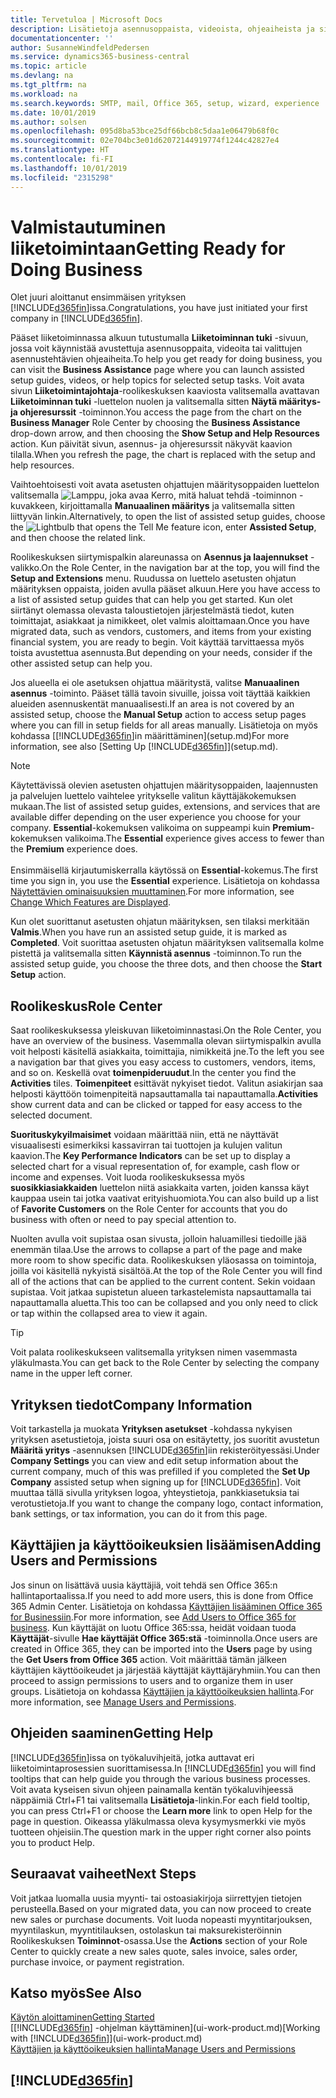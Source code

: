 ```yaml
---
title: Tervetuloa | Microsoft Docs
description: Lisätietoja asennusoppaista, videoista, ohjeaiheista ja sivuista, jotka auttavat Business Central -sovelluksen käyttöönotossa.
documentationcenter: ''
author: SusanneWindfeldPedersen
ms.service: dynamics365-business-central
ms.topic: article
ms.devlang: na
ms.tgt_pltfrm: na
ms.workload: na
ms.search.keywords: SMTP, mail, Office 365, setup, wizard, experience
ms.date: 10/01/2019
ms.author: solsen
ms.openlocfilehash: 095d8ba53bce25df66bcb8c5daa1e06479b68f0c
ms.sourcegitcommit: 02e704bc3e01d62072144919774f1244c42827e4
ms.translationtype: HT
ms.contentlocale: fi-FI
ms.lasthandoff: 10/01/2019
ms.locfileid: "2315298"
---
```

# <a name="getting-ready-for-doing-business"></a><span data-ttu-id="ae97d-103">Valmistautuminen liiketoimintaan</span><span class="sxs-lookup"><span data-stu-id="ae97d-103">Getting Ready for Doing Business</span></span>
<span data-ttu-id="ae97d-104">Olet juuri aloittanut ensimmäisen yrityksen [!INCLUDE[d365fin](includes/d365fin_md.md)]issa.</span><span class="sxs-lookup"><span data-stu-id="ae97d-104">Congratulations, you have just initiated your first company in [!INCLUDE[d365fin](includes/d365fin_md.md)].</span></span>

<span data-ttu-id="ae97d-105">Pääset liiketoiminnassa alkuun tutustumalla **Liiketoiminnan tuki** -sivuun, jossa voit käynnistää avustettuja asennusoppaita, videoita tai valittujen asennustehtävien ohjeaiheita.</span><span class="sxs-lookup"><span data-stu-id="ae97d-105">To help you get ready for doing business, you can visit the **Business Assistance** page where you can launch assisted setup guides, videos, or help topics for selected setup tasks.</span></span> <span data-ttu-id="ae97d-106">Voit avata sivun **Liiketoimintajohtaja**-roolikeskuksen kaaviosta valitsemalla avattavan **Liiketoiminnan tuki** -luettelon nuolen ja valitsemalla sitten **Näytä määritys- ja ohjeresurssit** -toiminnon.</span><span class="sxs-lookup"><span data-stu-id="ae97d-106">You access the page from the chart on the **Business Manager** Role Center by choosing the **Business Assistance** drop-down arrow, and then choosing the **Show Setup and Help Resources** action.</span></span> <span data-ttu-id="ae97d-107">Kun päivität sivun, asennus- ja ohjeresurssit näkyvät kaavion tilalla.</span><span class="sxs-lookup"><span data-stu-id="ae97d-107">When you refresh the page, the chart is replaced with the setup and help resources.</span></span>

<span data-ttu-id="ae97d-108">Vaihtoehtoisesti voit avata asetusten ohjattujen määritysoppaiden luettelon valitsemalla ![Lamppu, joka avaa Kerro, mitä haluat tehdä -toiminnon](media/ui-search/search_small.png "Kerro, mitä haluat tehdä") -kuvakkeen, kirjoittamalla **Manuaalinen määritys** ja valitsemalla sitten liittyvän linkin.</span><span class="sxs-lookup"><span data-stu-id="ae97d-108">Alternatively, to open the list of assisted setup guides, choose the ![Lightbulb that opens the Tell Me feature](media/ui-search/search_small.png "Tell me what you want to do") icon, enter **Assisted Setup**, and then choose the related link.</span></span>

<span data-ttu-id="ae97d-109">Roolikeskuksen siirtymispalkin alareunassa on **Asennus ja laajennukset** -valikko.</span><span class="sxs-lookup"><span data-stu-id="ae97d-109">On the Role Center, in the navigation bar at the top, you will find the **Setup and Extensions** menu.</span></span> <span data-ttu-id="ae97d-110">Ruudussa on luettelo asetusten ohjatun määrityksen oppaista, joiden avulla pääset alkuun.</span><span class="sxs-lookup"><span data-stu-id="ae97d-110">Here you have access to a list of assisted setup guides that can help you get started.</span></span> <span data-ttu-id="ae97d-111">Kun olet siirtänyt olemassa olevasta taloustietojen järjestelmästä tiedot, kuten toimittajat, asiakkaat ja nimikkeet, olet valmis aloittamaan.</span><span class="sxs-lookup"><span data-stu-id="ae97d-111">Once you have migrated data, such as vendors, customers, and items from your existing financial system, you are ready to begin.</span></span> <span data-ttu-id="ae97d-112">Voit käyttää tarvittaessa myös toista avustettua asennusta.</span><span class="sxs-lookup"><span data-stu-id="ae97d-112">But depending on your needs, consider if the other assisted setup can help you.</span></span>

<span data-ttu-id="ae97d-113">Jos alueella ei ole asetuksen ohjattua määritystä, valitse **Manuaalinen asennus** -toiminto. Pääset tällä tavoin sivuille, joissa voit täyttää kaikkien alueiden asennuskentät manuaalisesti.</span><span class="sxs-lookup"><span data-stu-id="ae97d-113">If an area is not covered by an assisted setup, choose the **Manual Setup** action to access setup pages where you can fill in setup fields for all areas manually.</span></span> <span data-ttu-id="ae97d-114">Lisätietoja on myös kohdassa [[!INCLUDE[d365fin](includes/d365fin_md.md)]in määrittäminen](setup.md)</span><span class="sxs-lookup"><span data-stu-id="ae97d-114">For more information, see also [Setting Up [!INCLUDE[d365fin](includes/d365fin_md.md)]](setup.md).</span></span>

> [!NOTE]  
> <span data-ttu-id="ae97d-115">Käytettävissä olevien asetusten ohjattujen määritysoppaiden, laajennusten ja palvelujen luettelo vaihtelee yritykselle valitun käyttäjäkokemuksen mukaan.</span><span class="sxs-lookup"><span data-stu-id="ae97d-115">The list of assisted setup guides, extensions, and services that are available differ depending on the user experience you choose for your company.</span></span> <span data-ttu-id="ae97d-116">**Essential**-kokemuksen valikoima on suppeampi kuin **Premium**-kokemuksen valikoima.</span><span class="sxs-lookup"><span data-stu-id="ae97d-116">The **Essential** experience gives access to fewer than the **Premium** experience does.</span></span><br /><br />
> <span data-ttu-id="ae97d-117">Ensimmäisellä kirjautumiskerralla käytössä on **Essential**-kokemus.</span><span class="sxs-lookup"><span data-stu-id="ae97d-117">The first time you sign in, you use the **Essential** experience.</span></span> <span data-ttu-id="ae97d-118">Lisätietoja on kohdassa [Näytettävien ominaisuuksien muuttaminen](ui-experiences.md).</span><span class="sxs-lookup"><span data-stu-id="ae97d-118">For more information, see [Change Which Features are Displayed](ui-experiences.md).</span></span>

<span data-ttu-id="ae97d-119">Kun olet suorittanut asetusten ohjatun määrityksen, sen tilaksi merkitään **Valmis**.</span><span class="sxs-lookup"><span data-stu-id="ae97d-119">When you have run an assisted setup guide, it is marked as **Completed**.</span></span> <span data-ttu-id="ae97d-120">Voit suorittaa asetusten ohjatun määrityksen valitsemalla kolme pistettä ja valitsemalla sitten **Käynnistä asennus** -toiminnon.</span><span class="sxs-lookup"><span data-stu-id="ae97d-120">To run the assisted setup guide, you choose the three dots, and then choose the **Start Setup** action.</span></span>

## <a name="role-center"></a><span data-ttu-id="ae97d-121">Roolikeskus</span><span class="sxs-lookup"><span data-stu-id="ae97d-121">Role Center</span></span>
<span data-ttu-id="ae97d-122">Saat roolikeskuksessa yleiskuvan liiketoiminnastasi.</span><span class="sxs-lookup"><span data-stu-id="ae97d-122">On the Role Center, you have an overview of the business.</span></span> <span data-ttu-id="ae97d-123">Vasemmalla olevan siirtymispalkin avulla voit helposti käsitellä asiakkaita, toimittajia, nimikkeitä jne.</span><span class="sxs-lookup"><span data-stu-id="ae97d-123">To the left you see a navigation bar that gives you easy access to customers, vendors, items, and so on.</span></span> <span data-ttu-id="ae97d-124">Keskellä ovat **toimenpideruudut**.</span><span class="sxs-lookup"><span data-stu-id="ae97d-124">In the center you find the **Activities** tiles.</span></span> <span data-ttu-id="ae97d-125">**Toimenpiteet** esittävät nykyiset tiedot. Valitun asiakirjan saa helposti käyttöön toimenpiteitä napsauttamalla tai napauttamalla.</span><span class="sxs-lookup"><span data-stu-id="ae97d-125">**Activities** show current data and can be clicked or tapped for easy access to the selected document.</span></span>

<span data-ttu-id="ae97d-126">**Suorituskykyilmaisimet** voidaan määrittää niin, että ne näyttävät visuaalisesti esimerkiksi kassavirran tai tuottojen ja kulujen valitun kaavion.</span><span class="sxs-lookup"><span data-stu-id="ae97d-126">The **Key Performance Indicators** can be set up to display a selected chart for a visual representation of, for example, cash flow or income and expenses.</span></span> <span data-ttu-id="ae97d-127">Voit luoda roolikeskuksessa myös **suosikkiasiakkaiden** luettelon niitä asiakkaita varten, joiden kanssa käyt kauppaa usein tai jotka vaativat erityishuomiota.</span><span class="sxs-lookup"><span data-stu-id="ae97d-127">You can also build up a list of **Favorite Customers** on the Role Center for accounts that you do business with often or need to pay special attention to.</span></span>

<span data-ttu-id="ae97d-128">Nuolten avulla voit supistaa osan sivusta, jolloin haluamillesi tiedoille jää enemmän tilaa.</span><span class="sxs-lookup"><span data-stu-id="ae97d-128">Use the arrows to collapse a part of the page and make more room to show specific data.</span></span> <span data-ttu-id="ae97d-129">Roolikeskuksen yläosassa on toimintoja, joilla voi käsitellä nykyistä sisältöä.</span><span class="sxs-lookup"><span data-stu-id="ae97d-129">At the top of the Role Center you will find all of the actions that can be applied to the current content.</span></span> <span data-ttu-id="ae97d-130">Sekin voidaan supistaa. Voit jatkaa supistetun alueen tarkastelemista napsauttamalla tai napauttamalla aluetta.</span><span class="sxs-lookup"><span data-stu-id="ae97d-130">This too can be collapsed and you only need to click or tap within the collapsed area to view it again.</span></span>

> [!TIP]  
> <span data-ttu-id="ae97d-131">Voit palata roolikeskukseen valitsemalla yrityksen nimen vasemmasta yläkulmasta.</span><span class="sxs-lookup"><span data-stu-id="ae97d-131">You can get back to the Role Center by selecting the company name in the upper left corner.</span></span>

## <a name="company-information"></a><span data-ttu-id="ae97d-132">Yrityksen tiedot</span><span class="sxs-lookup"><span data-stu-id="ae97d-132">Company Information</span></span>
<span data-ttu-id="ae97d-133">Voit tarkastella ja muokata **Yrityksen asetukset** -kohdassa nykyisen yrityksen asetustietoja, joista suuri osa on esitäytetty, jos suoritit avustetun **Määritä yritys** -asennuksen [!INCLUDE[d365fin](includes/d365fin_md.md)]iin rekisteröityessäsi.</span><span class="sxs-lookup"><span data-stu-id="ae97d-133">Under **Company Settings** you can view and edit setup information about the current company, much of this was prefilled if you completed the **Set Up Company** assisted setup when signing up for [!INCLUDE[d365fin](includes/d365fin_md.md)].</span></span> <span data-ttu-id="ae97d-134">Voit muuttaa tällä sivulla yrityksen logoa, yhteystietoja, pankkiasetuksia tai verotustietoja.</span><span class="sxs-lookup"><span data-stu-id="ae97d-134">If you want to change the company logo, contact information, bank settings, or tax information, you can do it from this page.</span></span>    

## <a name="adding-users-and-permissions"></a><span data-ttu-id="ae97d-135">Käyttäjien ja käyttöoikeuksien lisäämisen</span><span class="sxs-lookup"><span data-stu-id="ae97d-135">Adding Users and Permissions</span></span>
<span data-ttu-id="ae97d-136">Jos sinun on lisättävä uusia käyttäjiä, voit tehdä sen Office 365:n hallintaportaalissa.</span><span class="sxs-lookup"><span data-stu-id="ae97d-136">If you need to add more users, this is done from Office 365 Admin Center.</span></span> <span data-ttu-id="ae97d-137">Lisätietoja on kohdassa [Käyttäjien lisääminen Office 365 for Businessiin](https://support.office.com/en-us/article/Add-users-to-Office-365-for-business-435ccec3-09dd-4587-9ebd-2f3cad6bc2bc).</span><span class="sxs-lookup"><span data-stu-id="ae97d-137">For more information, see [Add Users to Office 365 for business](https://support.office.com/en-us/article/Add-users-to-Office-365-for-business-435ccec3-09dd-4587-9ebd-2f3cad6bc2bc).</span></span> <span data-ttu-id="ae97d-138">Kun käyttäjät on luotu Office 365:ssa, heidät voidaan tuoda **Käyttäjät**-sivulle **Hae käyttäjät Office 365:stä** -toiminnolla.</span><span class="sxs-lookup"><span data-stu-id="ae97d-138">Once users are created in Office 365, they can be imported into the **Users** page by using the **Get Users from Office 365** action.</span></span> <span data-ttu-id="ae97d-139">Voit määrittää tämän jälkeen käyttäjien käyttöoikeudet ja järjestää käyttäjät käyttäjäryhmiin.</span><span class="sxs-lookup"><span data-stu-id="ae97d-139">You can then proceed to assign permissions to users and to organize them in user groups.</span></span> <span data-ttu-id="ae97d-140">Lisätietoja on kohdassa [Käyttäjien ja käyttöoikeuksien hallinta](ui-how-users-permissions.md).</span><span class="sxs-lookup"><span data-stu-id="ae97d-140">For more information, see [Manage Users and Permissions](ui-how-users-permissions.md).</span></span>  

## <a name="getting-help"></a><span data-ttu-id="ae97d-141">Ohjeiden saaminen</span><span class="sxs-lookup"><span data-stu-id="ae97d-141">Getting Help</span></span>
<span data-ttu-id="ae97d-142">[!INCLUDE[d365fin](includes/d365fin_md.md)]issa on työkaluvihjeitä, jotka auttavat eri liiketoimintaprosessien suorittamisessa.</span><span class="sxs-lookup"><span data-stu-id="ae97d-142">In [!INCLUDE[d365fin](includes/d365fin_md.md)] you will find tooltips that can help guide you through the various business processes.</span></span> <span data-ttu-id="ae97d-143">Voit avata kyseisen sivun ohjeen painamalla kentän työkaluvihjeessä näppäimiä Ctrl+F1 tai valitsemalla **Lisätietoja**-linkin.</span><span class="sxs-lookup"><span data-stu-id="ae97d-143">For each field tooltip, you can press Ctrl+F1 or choose the **Learn more** link to open Help for the page in question.</span></span> <span data-ttu-id="ae97d-144">Oikeassa yläkulmassa oleva kysymysmerkki vie myös tuotteen ohjeisiin.</span><span class="sxs-lookup"><span data-stu-id="ae97d-144">The question mark in the upper right corner also points you to product Help.</span></span>

## <a name="next-steps"></a><span data-ttu-id="ae97d-145">Seuraavat vaiheet</span><span class="sxs-lookup"><span data-stu-id="ae97d-145">Next Steps</span></span>
<span data-ttu-id="ae97d-146">Voit jatkaa luomalla uusia myynti- tai ostoasiakirjoja siirrettyjen tietojen perusteella.</span><span class="sxs-lookup"><span data-stu-id="ae97d-146">Based on your migrated data, you can now proceed to create new sales or purchase documents.</span></span> <span data-ttu-id="ae97d-147">Voit luoda nopeasti myyntitarjouksen, myyntilaskun, myyntitilauksen, ostolaskun tai maksurekisteröinnin Roolikeskuksen **Toiminnot**-osassa.</span><span class="sxs-lookup"><span data-stu-id="ae97d-147">Use the **Actions** section of your Role Center to quickly create a new sales quote, sales invoice, sales order, purchase invoice, or payment registration.</span></span>

## <a name="see-also"></a><span data-ttu-id="ae97d-148">Katso myös</span><span class="sxs-lookup"><span data-stu-id="ae97d-148">See Also</span></span>
[<span data-ttu-id="ae97d-149">Käytön aloittaminen</span><span class="sxs-lookup"><span data-stu-id="ae97d-149">Getting Started</span></span>](product-get-started.md)  
<span data-ttu-id="ae97d-150">[[!INCLUDE[d365fin](includes/d365fin_md.md)] -ohjelman käyttäminen](ui-work-product.md)</span><span class="sxs-lookup"><span data-stu-id="ae97d-150">[Working with [!INCLUDE[d365fin](includes/d365fin_md.md)]](ui-work-product.md)</span></span>  
[<span data-ttu-id="ae97d-151">Käyttäjien ja käyttöoikeuksien hallinta</span><span class="sxs-lookup"><span data-stu-id="ae97d-151">Manage Users and Permissions</span></span>](ui-how-users-permissions.md)

## [!INCLUDE[d365fin](includes/free_trial_md.md)]  
